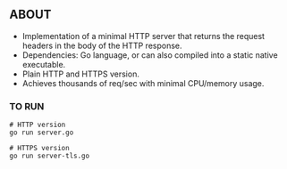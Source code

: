 ## ABOUT

* Implementation of a minimal HTTP server that returns the request headers in the body of the HTTP response.
* Dependencies: Go language, or can also compiled into a static native executable.
* Plain HTTP and HTTPS version.
* Achieves thousands of req/sec with minimal CPU/memory usage.

### TO RUN

```
# HTTP version
go run server.go

# HTTPS version
go run server-tls.go
```
